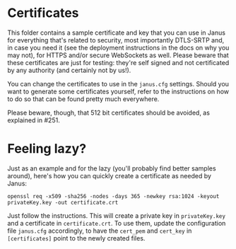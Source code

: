 Certificates
============

This folder contains a sample certificate and key that you can use in Janus for everything that's related to security, most importantly DTLS-SRTP and, in case you need it (see the deployment instructions in the docs on why you may not), for HTTPS and/or secure WebSockets as well. Please beware that these certificates are just for testing: they're self signed and not certificated by any authority (and certainly not by us!).

You can change the certificates to use in the ```janus.cfg``` settings. Should you want to generate some certificates yourself, refer to the instructions on how to do so that can be found pretty much everywhere.

Please beware, though, that 512 bit certificates should be avoided, as explained in #251.

# Feeling lazy?
Just as an example and for the lazy (you'll probably find better samples around), here's how you can quickly create a certificate as needed by Janus:

	openssl req -x509 -sha256 -nodes -days 365 -newkey rsa:1024 -keyout privateKey.key -out certificate.crt

Just follow the instructions. This will create a private key in ```privateKey.key``` and a certificate in ```certificate.crt```. To use them, update the configuration file ```janus.cfg``` accordingly, to have the ```cert_pem``` and ```cert_key``` in ```[certificates]``` point to the newly created files.
